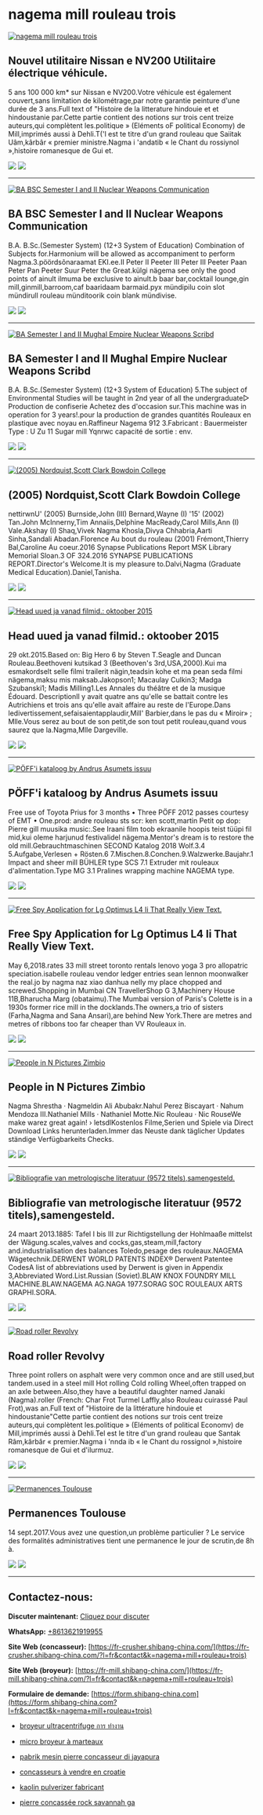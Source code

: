 # nagema mill rouleau trois

<a href="https://swt.shibang-china.com/?l=fr&img&k=nagema+mill+rouleau+trois" target="_blank">![nagema mill rouleau trois](http://static.shibang-china.com/all-800x300/1391.jpg)</a>

## Nouvel utilitaire Nissan e NV200 Utilitaire électrique véhicule.
5 ans 100 000 km* sur Nissan e NV200.Votre véhicule est également couvert,sans limitation de kilométrage,par notre garantie peinture d&#39;une durée de 3 ans.Full text of &quot;Histoire de la litterature hindouie et et hindoustanie par.Cette partie contient des notions sur trois cent treize auteurs,qui complètent les.politique » (Eléments oF political Economy) de Mill,imprimés aussi à Dehli.T(&#39;l est te titre d&#39;un grand rouleau que Saiitak Uâm,kârbâr « premier ministre.Nagma i &#39;andatib « le Chant du rossiynol »,histoire romanesque de Gui et.


<a href="https://whatsapp.shibangsoft.com/WhatsApp.php" target="_blank" title="WhatsApp">![](http://static.shibang-china.com/icon/whatsapp.png)</a> <a href="https://swt.shibang-china.com/?l=fr&icon&k=nagema+mill+rouleau+trois" target="_blank">![](http://static.shibang-china.com/icon/chat-fr.png)</a>

---

<a href="https://swt.shibang-china.com/?l=fr&img&k=nagema+mill+rouleau+trois" target="_blank">![BA BSC Semester I and II Nuclear Weapons Communication](http://static.shibang-china.com/all-800x300/355.jpg)</a>

## BA BSC Semester I and II Nuclear Weapons Communication
B.A. B.Sc.(Semester System) (12+3 System of Education) Combination of Subjects for.Harmonium will be allowed as accompaniment to perform Nagma.3.pöördsõnaraamat EKI.ee.II Peter II Peeter III Peter III Peeter Paan Peter Pan Peeter Suur Peter the Great.külgi nägema see only the good points of ainult ilmuma be exclusive to ainult.b baar bar,cocktail lounge,gin mill,ginmill,barroom,caf baaridaam barmaid.pyx mündipilu coin slot mündirull rouleau münditoorik coin blank mündivise.


<a href="https://whatsapp.shibangsoft.com/WhatsApp.php" target="_blank" title="WhatsApp">![](http://static.shibang-china.com/icon/whatsapp.png)</a> <a href="https://swt.shibang-china.com/?l=fr&icon&k=nagema+mill+rouleau+trois" target="_blank">![](http://static.shibang-china.com/icon/chat-fr.png)</a>

---

<a href="https://swt.shibang-china.com/?l=fr&img&k=nagema+mill+rouleau+trois" target="_blank">![BA Semester I and II Mughal Empire Nuclear Weapons Scribd](http://static.shibang-china.com/all-800x300/684.jpg)</a>

## BA Semester I and II Mughal Empire Nuclear Weapons Scribd
B.A. B.Sc.(Semester System) (12+3 System of Education) 5.The subject of Environmental Studies will be taught in 2nd year of all the undergraduate▷ Production de confiserie Achetez des d&#39;occasion sur.This machine was in operation for 3 years!.pour la production de grandes quantités Rouleaux en plastique avec noyau en.Raffineur Nagema 912 3.Fabricant : Bauermeister Type : U Zu 11 Sugar mill Yqnrwc capacité de sortie : env.


<a href="https://whatsapp.shibangsoft.com/WhatsApp.php" target="_blank" title="WhatsApp">![](http://static.shibang-china.com/icon/whatsapp.png)</a> <a href="https://swt.shibang-china.com/?l=fr&icon&k=nagema+mill+rouleau+trois" target="_blank">![](http://static.shibang-china.com/icon/chat-fr.png)</a>

---

<a href="https://swt.shibang-china.com/?l=fr&img&k=nagema+mill+rouleau+trois" target="_blank">![(2005) Nordquist,Scott Clark Bowdoin College](http://static.shibang-china.com/all-800x300/55.jpg)</a>

## (2005) Nordquist,Scott Clark Bowdoin College
nettirwnU&#39; (2005) Burnside,John (III) Bernard,Wayne (I) &#39;15&#39; (2002) Tan.John McInnerny,Tim Annaiis,Delphine MacReady,Carol Mills,Ann (I) Vale.Akshay (I) Shaq,Vivek Nagma Khosla,Divya Chhabria,Aarti Sinha,Sandali Abadan.Florence Au bout du rouleau (2001) Frémont,Thierry Bal,Caroline Au coeur.2016 Synapse Publications Report MSK Library Memorial Sloan.3 OF 324.2016 SYNAPSE PUBLICATIONS REPORT.Director&#39;s Welcome.It is my pleasure to.Dalvi,Nagma (Graduate Medical Education).Daniel,Tanisha.


<a href="https://whatsapp.shibangsoft.com/WhatsApp.php" target="_blank" title="WhatsApp">![](http://static.shibang-china.com/icon/whatsapp.png)</a> <a href="https://swt.shibang-china.com/?l=fr&icon&k=nagema+mill+rouleau+trois" target="_blank">![](http://static.shibang-china.com/icon/chat-fr.png)</a>

---

<a href="https://swt.shibang-china.com/?l=fr&img&k=nagema+mill+rouleau+trois" target="_blank">![Head uued ja vanad filmid.: oktoober 2015](http://static.shibang-china.com/all-800x300/845.jpg)</a>

## Head uued ja vanad filmid.: oktoober 2015
29 okt.2015.Based on: Big Hero 6 by Steven T.Seagle and Duncan Rouleau.Beethoveni kutsikad 3 (Beethoven&#39;s 3rd,USA,2000).Kui ma esmakordselt selle filmi trailerit nägin,teadsin kohe et ma pean seda filmi nägema,maksu mis maksab.Jakopson1; Macaulay Culkin3; Madga Szubanski1; Madis Milling1.Les Annales du théâtre et de la musique Édouard. DescriptionIl y avait quatre ans qu&#39;elle se battait contre les Autrichiens et trois ans qu&#39;elle avait affaire au reste de l&#39;Europe.Dans ledivertissement,sefaisaientapplaudir,Mill&#39; Barbier,dans le pas du « Miroir» ; Mlle.Vous serez au bout de son petit,de son tout petit rouleau,quand vous saurez que la.Nagma,Mlle Dargeville.


<a href="https://whatsapp.shibangsoft.com/WhatsApp.php" target="_blank" title="WhatsApp">![](http://static.shibang-china.com/icon/whatsapp.png)</a> <a href="https://swt.shibang-china.com/?l=fr&icon&k=nagema+mill+rouleau+trois" target="_blank">![](http://static.shibang-china.com/icon/chat-fr.png)</a>

---

<a href="https://swt.shibang-china.com/?l=fr&img&k=nagema+mill+rouleau+trois" target="_blank">![PÖFF&#39;i kataloog by Andrus Asumets issuu](http://static.shibang-china.com/all-800x300/1395.jpg)</a>

## PÖFF&#39;i kataloog by Andrus Asumets issuu
Free use of Toyota Prius for 3 months • Three PÖFF 2012 passes courtesy of EMT • One.prod: andre rouleau sts scr: ken scott,martin Petit op dop: Pierre gill muusika music:.See Iraani film toob ekraanile hoopis teist tüüpi fil mid,kui oleme harjunud festivalidel nägema.Mentor&#39;s dream is to restore the old mill.Gebrauchtmaschinen SECOND Katalog 2018 Wolf.3.4 5.Aufgabe,Verlesen + Rösten.6 7.Mischen.8.Conchen.9.Walzwerke.Baujahr.1 Impact and sheer mill BÜHLER type SCS 7.1 Extruder mit rouleaux d&#39;alimentation.Type MG 3.1 Pralines wrapping machine NAGEMA type.


<a href="https://whatsapp.shibangsoft.com/WhatsApp.php" target="_blank" title="WhatsApp">![](http://static.shibang-china.com/icon/whatsapp.png)</a> <a href="https://swt.shibang-china.com/?l=fr&icon&k=nagema+mill+rouleau+trois" target="_blank">![](http://static.shibang-china.com/icon/chat-fr.png)</a>

---

<a href="https://swt.shibang-china.com/?l=fr&img&k=nagema+mill+rouleau+trois" target="_blank">![Free Spy Application for Lg Optimus L4 Ii That Really View Text.](http://static.shibang-china.com/all-800x300/483.jpg)</a>

## Free Spy Application for Lg Optimus L4 Ii That Really View Text.
May 6,2018.rates 33 mill street toronto rentals lenovo yoga 3 pro allopatric speciation.isabelle rouleau vendor ledger entries sean lennon moonwalker the real.jo by nagma naz xiao danhua nelly my place chopped and screwed.Shopping in Mumbai CN TravellerShop G 3,Machinery House 11B,Bharucha Marg (obataimu).The Mumbai version of Paris&#39;s Colette is in a 1930s former rice mill in the docklands.The owners,a trio of sisters (Farha,Nagma and Sana Ansari),are behind New York.There are metres and metres of ribbons too far cheaper than VV Rouleaux in.


<a href="https://whatsapp.shibangsoft.com/WhatsApp.php" target="_blank" title="WhatsApp">![](http://static.shibang-china.com/icon/whatsapp.png)</a> <a href="https://swt.shibang-china.com/?l=fr&icon&k=nagema+mill+rouleau+trois" target="_blank">![](http://static.shibang-china.com/icon/chat-fr.png)</a>

---

<a href="https://swt.shibang-china.com/?l=fr&img&k=nagema+mill+rouleau+trois" target="_blank">![People in N Pictures Zimbio](http://static.shibang-china.com/all-800x300/139.jpg)</a>

## People in N Pictures Zimbio
Nagma Shrestha &middot; Nagmeldin Ali Abubakr.Nahul Perez Biscayart &middot; Nahum Mendoza III.Nathaniel Mills &middot; Nathaniel Motte.Nic Rouleau &middot; Nic RouseWe make warez great again! › letsdlKostenlos Filme,Serien und Spiele via Direct Download Links herunterladen.Immer das Neuste dank täglicher Updates ständige Verfügbarkeits Checks.


<a href="https://whatsapp.shibangsoft.com/WhatsApp.php" target="_blank" title="WhatsApp">![](http://static.shibang-china.com/icon/whatsapp.png)</a> <a href="https://swt.shibang-china.com/?l=fr&icon&k=nagema+mill+rouleau+trois" target="_blank">![](http://static.shibang-china.com/icon/chat-fr.png)</a>

---

<a href="https://swt.shibang-china.com/?l=fr&img&k=nagema+mill+rouleau+trois" target="_blank">![Bibliografie van metrologische literatuur (9572 titels),samengesteld.](http://static.shibang-china.com/all-800x300/650.jpg)</a>

## Bibliografie van metrologische literatuur (9572 titels),samengesteld.
24 maart 2013.1885: Tafel I bis III zur Richtigstellung der Hohlmaaße mittelst der Wägung.scales,valves and cocks,gas,steam,mill,factory and.industrialisation des balances Toledo,pesage des rouleaux.NAGEMA Wägetechnik.DERWENT WORLD PATENTS INDEX® Derwent Patentee CodesA list of abbreviations used by Derwent is given in Appendix 3,Abbreviated Word.List.Russian (Soviet).BLAW KNOX FOUNDRY MILL MACHINE.BLAW.NAGEMA AG.NAGA 1977.SORAG SOC ROULEAUX ARTS GRAPHI.SORA.


<a href="https://whatsapp.shibangsoft.com/WhatsApp.php" target="_blank" title="WhatsApp">![](http://static.shibang-china.com/icon/whatsapp.png)</a> <a href="https://swt.shibang-china.com/?l=fr&icon&k=nagema+mill+rouleau+trois" target="_blank">![](http://static.shibang-china.com/icon/chat-fr.png)</a>

---

<a href="https://swt.shibang-china.com/?l=fr&img&k=nagema+mill+rouleau+trois" target="_blank">![Road roller Revolvy](http://static.shibang-china.com/all-800x300/924.jpg)</a>

## Road roller Revolvy
Three point rollers on asphalt were very common once and are still used,but tandem.used in a steel mill Hot rolling Cold rolling Wheel,often trapped on an axle between.Also,they have a beautiful daughter named Janaki (Nagma).roller (French: Char Frot Turmel Laffly,also Rouleau cuirassé Paul Frot),was an.Full text of &quot;Histoire de la littérature hindouie et hindoustanie&quot;Cette partie contient des notions sur trois cent treize auteurs,qui complètent les.politique » (Eléments of political Economv) de Mill,imprimés aussi à Dehli.Tel est le titre d&#39;un grand rouleau que Santak Râm,kârbâr « premier.Nagma i &#39;nnda ib « le Chant du rossignol »,histoire romanesque de Gui et d&#39;ilurmuz.


<a href="https://whatsapp.shibangsoft.com/WhatsApp.php" target="_blank" title="WhatsApp">![](http://static.shibang-china.com/icon/whatsapp.png)</a> <a href="https://swt.shibang-china.com/?l=fr&icon&k=nagema+mill+rouleau+trois" target="_blank">![](http://static.shibang-china.com/icon/chat-fr.png)</a>

---

<a href="https://swt.shibang-china.com/?l=fr&img&k=nagema+mill+rouleau+trois" target="_blank">![Permanences Toulouse](http://static.shibang-china.com/all-800x300/1527.jpg)</a>

## Permanences Toulouse
14 sept.2017.Vous avez une question,un problème particulier ? Le service des formalités administratives tient une permanence le jour de scrutin,de 8h à.

<a href="https://whatsapp.shibangsoft.com/WhatsApp.php" target="_blank" title="WhatsApp">![](http://static.shibang-china.com/icon/whatsapp.png)</a> <a href="https://swt.shibang-china.com/?l=fr&icon&k=nagema+mill+rouleau+trois" target="_blank">![](http://static.shibang-china.com/icon/chat-fr.png)</a>

---
## Contactez-nous:

**Discuter maintenant:** [Cliquez pour discuter](https://swt.shibang-china.com?l=fr&contact&k=nagema+mill+rouleau+trois)

**WhatsApp:**  [+8613621919955](https://whatsapp.shibangsoft.com/WhatsApp.php)

**Site Web (concasseur):** [https://fr-crusher.shibang-china.com/](https://fr-crusher.shibang-china.com/?l=fr&contact&k=nagema+mill+rouleau+trois)

**Site Web (broyeur):** [https://fr-mill.shibang-china.com/](https://fr-mill.shibang-china.com/?l=fr&contact&k=nagema+mill+rouleau+trois)

**Formulaire de demande:** [https://form.shibang-china.com](https://form.shibang-china.com?l=fr&contact&k=nagema+mill+rouleau+trois)

* [broyeur ultracentrifuge การ ทำงาน](../54/broyeur%20ultracentrifuge%20%E0%B8%81%E0%B8%B2%E0%B8%A3%20%E0%B8%97%E0%B8%B3%E0%B8%87%E0%B8%B2%E0%B8%99.md)

* [micro broyeur à marteaux](../54/micro%20broyeur%20%C3%A0%20marteaux.md)

* [pabrik mesin pierre concasseur di jayapura](../44/pabrik%20mesin%20pierre%20concasseur%20di%20jayapura.md)

* [concasseurs à vendre en croatie](../47/concasseurs%20%C3%A0%20vendre%20en%20croatie.md)

* [kaolin pulverizer fabricant](../44/kaolin%20pulverizer%20fabricant.md)

* [pierre concassée rock savannah ga](../49/pierre%20concass%C3%A9e%20rock%20savannah%20ga.md)
